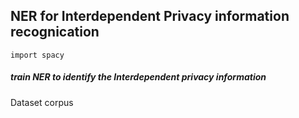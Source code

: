 ## NER for Interdependent Privacy information recognication
`import spacy`

##### train NER to identify the Interdependent privacy information

Dataset corpus


